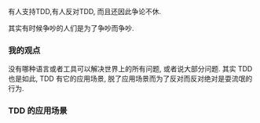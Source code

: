 有人支持TDD,有人反对TDD, 而且还因此争论不休.

其实有时候争吵的人们是为了争吵而争吵.

### 我的观点
没有哪种语言或者工具可以解决世界上的所有问题, 或者说大部分问题.
其实 TDD 也是如此, TDD 有它的应用场景, 脱了应用场景而为了反对而反对绝对是耍流氓的行为.

### TDD 的应用场景
